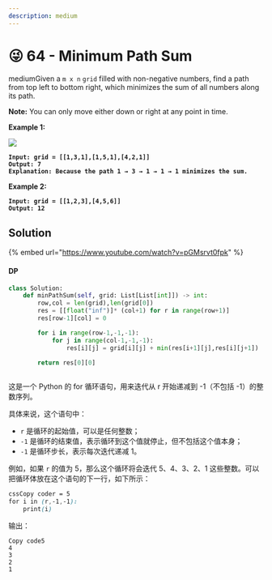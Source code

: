 ```yaml
---
description: medium
---
```


# 😜 64 - Minimum Path Sum

mediumGiven a `m x n` `grid` filled with non-negative numbers, find a path from top left to bottom right, which minimizes the sum of all numbers along its path.

**Note:** You can only move either down or right at any point in time.

&#x20;

**Example 1:**

![](https://assets.leetcode.com/uploads/2020/11/05/minpath.jpg)

<pre><code><strong>Input: grid = [[1,3,1],[1,5,1],[4,2,1]]
</strong><strong>Output: 7
</strong><strong>Explanation: Because the path 1 → 3 → 1 → 1 → 1 minimizes the sum.
</strong></code></pre>

**Example 2:**

<pre><code><strong>Input: grid = [[1,2,3],[4,5,6]]
</strong><strong>Output: 12
</strong></code></pre>

## Solution

{% embed url="https://www.youtube.com/watch?v=pGMsrvt0fpk" %}

#### DP

```python
class Solution:
    def minPathSum(self, grid: List[List[int]]) -> int:
        row,col = len(grid),len(grid[0])
        res = [[float("inf")]* (col+1) for r in range(row+1)]
        res[row-1][col] = 0

        for i in range(row-1,-1,-1):
            for j in range(col-1,-1,-1):
                res[i][j] = grid[i][j] + min(res[i+1][j],res[i][j+1])

        return res[0][0]
        
```

这是一个 Python 的 for 循环语句，用来迭代从 r 开始递减到 -1（不包括 -1）的整数序列。

具体来说，这个语句中：

* `r` 是循环的起始值，可以是任何整数；
* `-1` 是循环的结束值，表示循环到这个值就停止，但不包括这个值本身；
* `-1` 是循环步长，表示每次迭代递减 1。

例如，如果 `r` 的值为 5，那么这个循环将会迭代 5、4、3、2、1 这些整数。可以把循环体放在这个语句的下一行，如下所示：

```css
cssCopy coder = 5
for i in (r,-1,-1):
    print(i)
```

输出：

```
Copy code5
4
3
2
1
```

